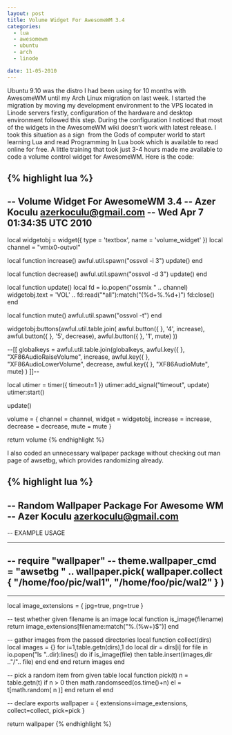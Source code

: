 ```yaml
---
layout: post
title: Volume Widget For AwesomeWM 3.4
categories:
  - lua
  - awesomewm
  - ubuntu
  - arch
  - linode

date: 11-05-2010
---
```


Ubuntu 9.10 was the distro I had been using for 10 months with AwesomeWM until my Arch Linux migration on last week. I started the migration by moving my development environment to the VPS located in Linode servers firstly, configuration of the hardware and desktop environment followed this step. During the configuration I noticed that most of the widgets in the AwesomeWM wiki doesn’t work with latest release. I took this situation as a sign  from the Gods of computer world to start learning Lua and read Programming In Lua book which is available to read online for free. A little training that took just 3-4 hours made me available to code a volume control widget for AwesomeWM. Here is the code:

{% highlight lua %}
------------------------------
-- Volume Widget For AwesomeWM 3.4
-- Azer Koculu <azerkoculu@gmail.com>
-- Wed Apr 7 01:34:35 UTC 2010
------------------------------
local widgetobj = widget({ type = 'textbox', name = 'volume_widget' })
local channel = "vmix0-outvol"

local function increase()
  awful.util.spawn("ossvol -i 3")
  update()
end

local function decrease()
  awful.util.spawn("ossvol -d 3")
  update()
end

local function update()
  local fd = io.popen("ossmix " .. channel)
  widgetobj.text = 'VOL' .. fd:read("*all"):match("(%d+%.%d+)")
  fd:close()
end

local function mute()
  awful.util.spawn("ossvol -t")
end

widgetobj:buttons(awful.util.table.join(
  awful.button({ }, '4', increase),
  awful.button({ }, '5', decrease),
  awful.button({ }, '1', mute)
))

--[[
globalkeys = awful.util.table.join(globalkeys,
awful.key({ }, "XF86AudioRaiseVolume", increase,
awful.key({ }, "XF86AudioLowerVolume", decrease,
awful.key({ }, "XF86AudioMute", mute)
)
]]--

local utimer = timer({ timeout=1 })
utimer:add_signal("timeout", update)
utimer:start()

update()

volume = {
  channel = channel,
  widget = widgetobj,
  increase = increase,
  decrease = decrease,
  mute = mute
}

return volume
{% endhighlight %}

I also coded an unnecessary wallpaper package without checking out man page of awsetbg, which provides randomizing already.

{% highlight lua %}
----------------------
-- Random Wallpaper Package For Awesome WM
-- Azer Koculu <azerkoculu@gmail.com>
--
-- EXAMPLE USAGE
-- ------------
-- require "wallpaper"
-- theme.wallpaper_cmd = "awsetbg " .. wallpaper.pick( wallpaper.collect { "/home/foo/pic/wal1", "/home/foo/pic/wal2" } )
--
----------------------
local image_extensions = { jpg=true, png=true }

-- test whether given filename is an image
local function is_image(filename)
  return image_extensions[filename:match("%.(%w+)$")]
end

-- gather images from the passed directories
local function collect(dirs)
  local images = {}
  for i=1,table.getn(dirs),1 do
    local dir = dirs[i]
    for file in io.popen("ls "..dir):lines() do
      if is_image(file) then
        table.insert(images,dir .."/".. file)
      end
    end
  end
  return images
end

-- pick a random item from given table
local function pick(t)
  n = table.getn(t)
  if n > 0 then
    math.randomseed(os.time()+n)
    el = t[math.random( n )]
  end
  return el
end

-- declare exports
wallpaper = {
  extensions=image_extensions,
  collect=collect,
  pick=pick
}

return wallpaper
{% endhighlight %}
